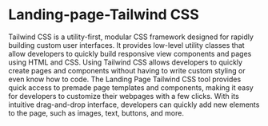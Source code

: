 # Landing-page-Tailwind CSS
Tailwind CSS is a utility-first, modular CSS framework designed for rapidly building custom user interfaces. It provides low-level utility classes that allow developers to quickly build responsive view components and pages using HTML and CSS. Using Tailwind CSS allows developers to quickly create pages and components without having to write custom styling or even know how to code. The Landing Page Tailwind CSS tool provides quick access to premade page templates and components, making it easy for developers to customize their webpages with a few clicks. With its intuitive drag-and-drop interface, developers can quickly add new elements to the page, such as images, text, buttons, and more. 
